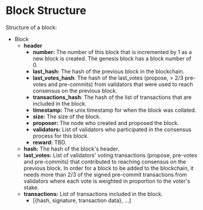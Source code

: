# Block Structure

Structure of a block:

* Block
  * **header**
    * **number:** The number of this block that is incremented by 1 as a new block is created. The genesis block has a block number of 0.
    * **last\_hash:** The hash of the previous block in the blockchain.
    * **last\_votes\_hash**: The hash of the last\_votes \(propose, &gt; 2/3 pre-votes and pre-commits\) from validators that were used to reach consensus on the previous block.
    * **transactions\_hash**: The hash of the list of transactions that are included in the block.
    * **timestamp:** The unix timestamp for when the block was collated.
    * **size:** The size of the block.
    * **proposer:** The node who created and proposed the block.
    * **validators:** List of validators who participated in the consensus process for this block.
    * **reward:** TBD.
  * **hash:** The hash of the block's header.
  * **last\_votes:** List of validators' voting transactions \(propose, pre-votes and pre-commits\) that contributed to reaching consensus on the previous block. In order for a block to be added to the blockchain, it needs more than 2/3 of the signed pre-commit transactions from validators where each vote is weighted in proportion to the voter's stake.
  * **transactions:** List of transactions included in the block.
    * \[{hash, signature, transaction data}, ...\]



